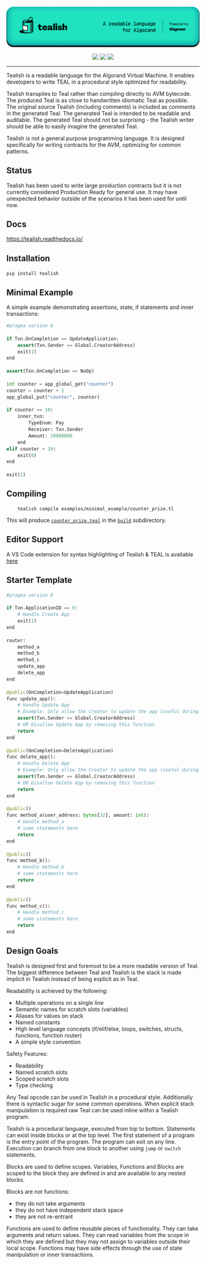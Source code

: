 ![Tealish, A readable language for Algorand, Powered by Tinyman](img/tealish_header.png)

<p align="center">
<img  src="https://visitor-badge.glitch.me/badge?page_id=tinymanorg.tealish&right_color=teal" />
<a href="https://github.com/tinymanorg/tealish/actions/workflows/tests.yml"><img src="https://github.com/tinymanorg/tealish/actions/workflows/tests.yml/badge.svg?branch=main" /></a>
<a href="https://tealish.readthedocs.io/en/latest/"><img src="https://img.shields.io/badge/Read-Docs-gold.svg" /></a>
</p>

---

Tealish is a readable language for the Algorand Virtual Machine. It enables developers to write TEAL in a procedural style optimized for readability.

Tealish transpiles to Teal rather than compiling directly to AVM bytecode. The produced Teal is as close to handwritten idiomatic Teal as possible.
The original source Tealish (including comments) is included as comments in the generated Teal.
The generated Teal is intended to be readable and auditable.
The generated Teal should not be surprising - the Tealish writer should be able to easily imagine the generated Teal.

Tealish is not a general purpose programming language. It is designed specifically for writing contracts for the AVM, optimizing for common patterns.

## Status
Tealish has been used to write large production contracts but it is not currently considered Production Ready for general use. It may have unexpected behavior outside of the scenarios it has been used for until now.

## Docs

https://tealish.readthedocs.io/

## Installation

`pip install tealish`

## Minimal Example
A simple example demonstrating assertions, state, if statements and inner transactions:

```python
#pragma version 6

if Txn.OnCompletion == UpdateApplication:
    assert(Txn.Sender == Global.CreatorAddress)
    exit(1)
end

assert(Txn.OnCompletion == NoOp)

int counter = app_global_get("counter")
counter = counter + 1
app_global_put("counter", counter)

if counter == 10:
    inner_txn:
        TypeEnum: Pay
        Receiver: Txn.Sender
        Amount: 10000000
    end
elif counter > 10:
    exit(0)
end

exit(1)
```

## Compiling

```
    tealish compile examples/minimal_example/counter_prize.tl
```
This will produce [`counter_prize.teal`](examples/minimal_example/build/counter_prize.teal) in the [`build`](examples/minimal_examplebuild/) subdirectory.

## Editor Support

A VS Code extension for syntax highlighting of Tealish & TEAL is available [here](https://www.dropbox.com/s/zn3swrfxkyyelpi/tealish-0.0.1.vsix?dl=0)


## Starter Template

```python
#pragma version 8

if Txn.ApplicationID == 0:
    # Handle Create App
    exit(1)
end

router:
    method_a
    method_b
    method_c
    update_app
    delete_app
end

@public(OnCompletion=UpdateApplication)
func update_app():
    # Handle Update App
    # Example: Only allow the Creator to update the app (useful during development)
    assert(Txn.Sender == Global.CreatorAddress)
    # OR Disallow Update App by removing this function
    return
end

@public(OnCompletion=DeleteApplication)
func delete_app():
    # Handle Delete App
    # Example: Only allow the Creator to update the app (useful during development)
    assert(Txn.Sender == Global.CreatorAddress)
    # OR Disallow Delete App by removing this function
    return
end

@public()
func method_a(user_address: bytes[32], amount: int):
    # Handle method_a
    # some statements here
    return
end

@public()
func method_b():
    # Handle method_b
    # some statements here
    return
end

@public()
func method_c():
    # Handle method_c
    # some statements here
    return
end
```

## Design Goals
Tealish is designed first and foremost to be a more readable version of Teal.
The biggest difference between Teal and Tealish is the stack is made implicit in Tealish instead of being explicit as in Teal.

Readability is achieved by the following:
- Multiple operations on a single line
- Semantic names for scratch slots (variables)
- Aliases for values on stack
- Named constants
- High level language concepts (if/elif/else, loops, switches, structs, functions, function router)
- A simple style convention

Safety Features:
- Readability
- Named scratch slots
- Scoped scratch slots
- Type checking

Any Teal opcode can be used in Tealish in a procedural style. Additionally there is syntactic sugar for some common operations.
When explicit stack manipulation is required raw Teal can be used inline within a Tealish program.

Tealish is a procedural language, executed from top to bottom. Statements can exist inside blocks or at the top level.
The first statement of a program is the entry point of the program. The program can exit on any line.
Execution can branch from one block to another using `jump` or `switch` statements.

Blocks are used to define scopes. Variables, Functions and Blocks are scoped to the block they are defined in and are available to any nested blocks.

Blocks are not functions:
- they do not take arguments
- they do not have independent stack space
- they are not re-entrant

Functions are used to define reusable pieces of functionality. They can take arguments and return values. They can read variables from the scope in which they are defined but they may not assign to variables outside their local scope. Functions may have side effects through the use of state manipulation or inner transactions.

